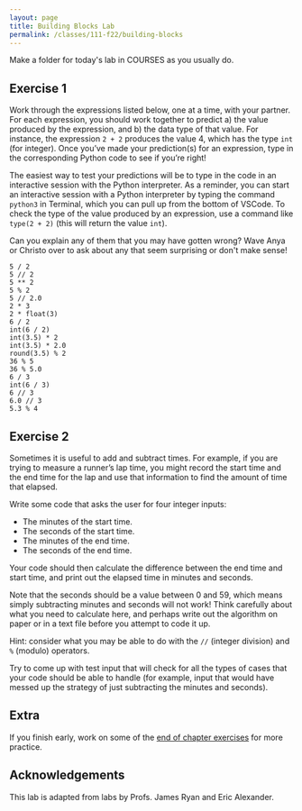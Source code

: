```yaml
---
layout: page
title: Building Blocks Lab 
permalink: /classes/111-f22/building-blocks
---
```


Make a folder for today's lab in COURSES as you usually do.

## Exercise 1
Work through the expressions listed below, one at a time, with your partner. For each expression, you should work together to predict a) the value produced by the expression, and b) the data type of that value. For instance, the expression `2 + 2` produces the value 4, which has the type `int` (for integer). Once you’ve made your prediction(s) for an expression, type in the corresponding Python code to see if you’re right! 

The easiest way to test your predictions will be to type in the code in an interactive session with the Python interpreter. As a reminder, you can start an interactive session with a Python interpreter by typing the command `python3` in Terminal, which you can pull up from the bottom of VSCode. To check the type of the value produced by an expression, use a command like `type(2 + 2)` (this will return the value `int`). 

Can you explain any of them that you may have gotten wrong? Wave Anya or Christo over to ask about any that seem surprising or don't make sense!

```
5 / 2
5 // 2
5 ** 2
5 % 2
5 // 2.0
2 * 3 
2 * float(3)
6 / 2
int(6 / 2)
int(3.5) * 2
int(3.5) * 2.0
round(3.5) % 2
36 % 5
36 % 5.0
6 / 3
int(6 / 3)
6 // 3
6.0 // 3
5.3 % 4
```

## Exercise 2
Sometimes it is useful to add and subtract times. For example, if you are trying to measure a runner’s lap time, you might record the start time and the end time for the lap and use that information to find the amount of time that elapsed.

Write some code that asks the user for four integer inputs:
* The minutes of the start time.
* The seconds of the start time.
* The minutes of the end time.
* The seconds of the end time.

Your code should then calculate the difference between the end time and start time, and print out the elapsed time in minutes and seconds.

Note that the seconds should be a value between 0 and 59, which means simply subtracting minutes and seconds will not work! Think carefully about what you need to calculate here, and perhaps write out the algorithm on paper or in a text file before you attempt to code it up. 

Hint: consider what you may be able to do with the `//` (integer division) and `%` (modulo) operators.

Try to come up with test input that will check for all the types of cases that your code should be able to handle (for example, input that would have messed up the strategy of just subtracting the minutes and seconds).


## Extra
If you finish early, work on some of the [end of chapter exercises](https://runestone.academy/ns/books/published/intro-cs/SimplePythonData/Exercises.html) for more practice.

## Acknowledgements
This lab is adapted from labs by Profs. James Ryan and Eric Alexander.